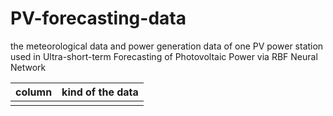 # PV-forecasting-data
the meteorological data and power generation data of one PV power station used in Ultra-short-term Forecasting of Photovoltaic Power via RBF Neural Network


| column | kind of the data |
|--|--|
|  |  |
